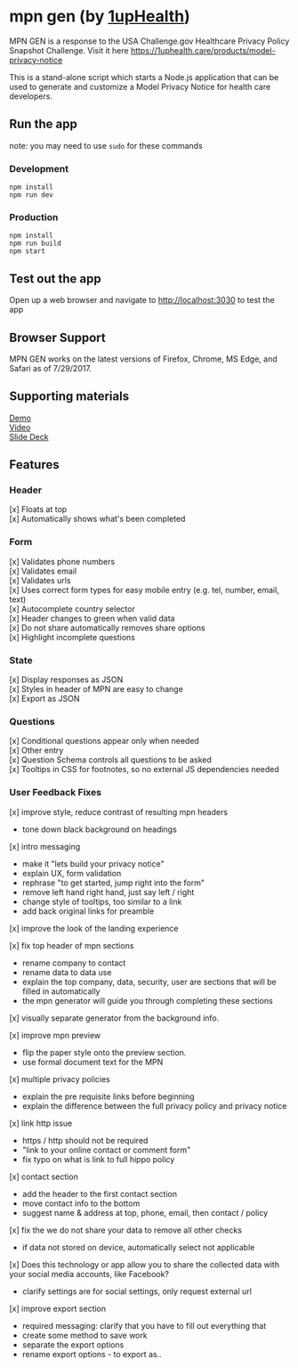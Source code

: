 # mpn gen (by [1upHealth](https://1uphealth.care))
MPN GEN is a response to the USA Challenge.gov Healthcare Privacy Policy Snapshot Challenge. Visit it here https://1uphealth.care/products/model-privacy-notice
  
This is a stand-alone script which starts a Node.js application that can be used to generate and customize a Model Privacy Notice for health care developers.
  
## Run the app
note: you may need to use `sudo` for these commands

### Development
```
npm install
npm run dev
```

### Production
```
npm install
npm run build
npm start
```
  
## Test out the app
Open up a web browser and navigate to [http://localhost:3030](http://localhost:3030) to test the app

## Browser Support
MPN GEN works on the latest versions of Firefox, Chrome, MS Edge, and Safari as of 7/29/2017.

## Supporting materials
[Demo](https://1uphealth.care/products/model-privacy-notice)  
[Video](https://www.youtube.com/watch?v=FZHUed5iMKQ)  
[Slide Deck](https://docs.google.com/presentation/d/1k5XS8OvlzkaK39YAhI97qUdZDjLRrBFvCEUFsNiLHLc/)  




## Features

### Header
[x] Floats at top  
[x] Automatically shows what's been completed  

### Form
[x] Validates phone numbers  
[x] Validates email  
[x] Validates urls  
[x] Uses correct form types for easy mobile entry (e.g. tel, number, email, text)  
[x] Autocomplete country selector  
[x] Header changes to green when valid data  
[x] Do not share automatically removes share options  
[x] Highlight incomplete questions   

### State
[x] Display responses as JSON  
[x] Styles in header of MPN are easy to change  
[x] Export as JSON  

### Questions
[x] Conditional questions appear only when needed  
[x] Other entry  
[x] Question Schema controls all questions to be asked  
[x] Tooltips in CSS for footnotes, so no external JS dependencies needed

### User Feedback Fixes
[x] improve style, reduce contrast of resulting mpn headers  
- tone down black background on headings  

[x] intro messaging  
- make it "lets build your privacy notice"  
- explain UX, form validation  
- rephrase "to get started, jump right into the form"  
- remove left hand right hand, just say left / right  
- change style of tooltips, too similar to a link  
- add back original links for preamble   

[x] improve the look of the landing experience  

[x] fix top header of mpn sections  
- rename company to contact  
- rename data to data use  
- explain the top company, data, security, user are sections that will be filled in automatically  
- the mpn generator will guide you through completing these sections  

[x] visually separate generator from the background info.  

[x] improve mpn preview  
- flip the paper style onto the preview section.  
- use formal document text for the MPN  

[x] multiple privacy policies  
- explain the pre requisite links before beginning  
- explain the difference between the full privacy policy and privacy notice  

[x] link http issue  
- https / http should not be required  
- "link to your online contact or comment form"  
- fix typo on what is link to full hippo policy  

[x] contact section  
- add the header to the first contact section  
- move contact info to the bottom  
- suggest name & address at top, phone, email, then contact / policy  

[x] fix the we do not share your data to remove all other checks  
- if data not stored on device, automatically select not applicable  

[x] Does this technology or app allow you to share the collected data with your social media accounts, like Facebook?  
- clarify settings are for social settings, only request external url  

[x] improve export section  
- required messaging: clarify that you have to fill out everything that   
- create some method to save work  
- separate the export options  
- rename export options - to export as..  
